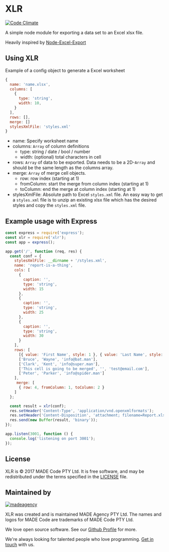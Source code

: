 # XLR
[![Code Climate](https://codeclimate.com/repos/58a2efd0c075372cbb00271c/badges/51daec96fa87c65918c5/gpa.svg)](https://codeclimate.com/repos/58a2efd0c075372cbb00271c/feed)

A simple node module for exporting a data set to an Excel xlsx file.

Heavily inspired by [Node-Excel-Export](https://github.com/functionscope/Node-Excel-Export)

## Using XLR

Example of a config object to generate a Excel worksheet
```javascript
{
  name: 'name.xlsx',
  columns: [
    {
      type: 'string',
      width: 10,
    }
  ],
  rows: [],
  merge: []
  stylesXmlFile: 'styles.xml'
}
```

- name: Specify worksheet name
- columns: `Array` of column definitions
  - type: string / date / bool / number
  - width: (optional) total characters in cell
- rows: `Array` of data to be exported. Data needs to be a 2D-`Array` and should be the same length as the columns array.
- merge: `Array` of merge cell objects.
  - row: row index (starting at 1)
  - fromColumn: start the merge from column index (starting at 1)
  - toColumn: end the merge at column index (starting at 1)
- stylesXmlFile: Absolute path to Excel `styles.xml` file. An easy way to get a `styles.xml` file is to unzip an existing xlsx file which has the desired styles and copy the `styles.xml` file.

## Example usage with Express

```javascript
const express = require('express');
const xlr = require('xlr');
const app = express();

app.get('/', function (req, res) {
  const conf = {
    stylesXmlFile: __dirname + '/styles.xml',
    name: 'report-is-a-thing',
    cols: [
      {
        caption: '',
        type: 'string',
        width: 15
      },
      {
        caption: '',
        type: 'string',
        width: 25
      },
      {
        caption: '',
        type: 'string',
        width: 30
      }
    ],
    rows: [
      [{ value: 'First Name', style: 1 }, { value: 'Last Name', style: 1 }, { value: 'Email', style: 1 }],
      ['Bruce', 'Wayne', 'info@bat.man'],
      ['Clark', 'Kent', 'info@super.man'],
      ['This cell is going to be merged', '', 'test@email.com'],
      ['Peter', 'Parker', 'info@spider.man']
    ],
     merge: [
      { row: 4, fromColumn: 1, toColumn: 2 } 
    ]
  };

  const result = xlr(conf);
  res.setHeader('Content-Type', 'application/vnd.openxmlformats');
  res.setHeader('Content-Disposition', 'attachment; filename=Report.xlsx');
  res.send(new Buffer(result, 'binary'));
});

app.listen(3001, function () {
  console.log('listening on port 3001');
});
```

License
-------

XLR is © 2017 MADE Code PTY Ltd.
It is free software, and may be redistributed under the terms specified in the [LICENSE] file.

[LICENSE]: LICENSE

Maintained by
----------------

[![madeagency](https://www.made.co.za/logo.png)](https://www.made.co.za?utm_source=github)

XLR was created and is maintained MADE Agency PTY Ltd.
The names and logos for MADE Code are trademarks of MADE Code PTY Ltd.

We love open source software. See our [Github Profile](https://github.com/madeagency) for more.

We're always looking for talented people who love programming. [Get in touch] with us.

[Get in touch]: https://www.made.co.za?utm_source=github

